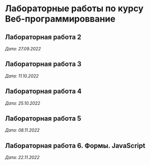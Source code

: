 # Лабораторные работы по курсу Веб-программироввание

## Лабораторная работа 2

*Дата: 27.09.2022*

## Лабораторная работа 3

*Дата: 11.10.2022*

## Лабораторная работа 4

*Дата: 25.10.2022*

## Лабораторная работа 5

*Дата: 08.11.2022*

## Лабораторная работа 6. Формы. JavaScript

*Дата: 22.11.2022*
